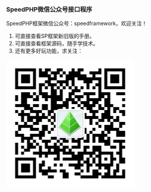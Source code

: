 ### SpeedPHP微信公众号接口程序

SpeedPHP框架微信公众号：speedframework，欢迎关注！

1. 可直接查看SP框架新旧版的手册。
2. 可直接查看框架源码，随手学技术。
3. 还有更多好玩功能，求关注：

![公众号二维码](speedframework.jpg)
